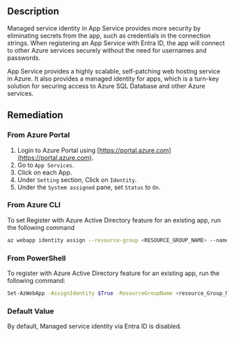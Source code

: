 ## Description

Managed service identity in App Service provides more security by eliminating secrets from the app, such as credentials in the connection strings. When registering an App Service with Entra ID, the app will connect to other Azure services securely without the need for usernames and passwords.

App Service provides a highly scalable, self-patching web hosting service in Azure. It also provides a managed identity for apps, which is a turn-key solution for securing access to Azure SQL Database and other Azure services.

## Remediation

### From Azure Portal

1. Login to Azure Portal using [https://portal.azure.com](https://portal.azure.com).
2. Go to `App Services`.
3. Click on each App.
4. Under `Setting` section, Click on `Identity`.
5. Under the `System assigned` pane, set `Status` to `On`.

### From Azure CLI

To set Register with Azure Active Directory feature for an existing app, run the following command

```bash
az webapp identity assign --resource-group <RESOURCE_GROUP_NAME> --name <APP_NAME>
```

### From PowerShell

To register with Azure Active Directory feature for an existing app, run the following command:

```bash
Set-AzWebApp -AssignIdentity $True -ResourceGroupName <resource_Group_Name> - Name <App_Name>
```

### Default Value

By default, Managed service identity via Entra ID is disabled.
